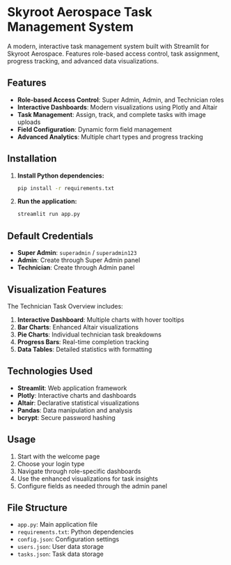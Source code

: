 # Skyroot Aerospace Task Management System

A modern, interactive task management system built with Streamlit for Skyroot Aerospace. Features role-based access control, task assignment, progress tracking, and advanced data visualizations.

## Features

- **Role-based Access Control**: Super Admin, Admin, and Technician roles
- **Interactive Dashboards**: Modern visualizations using Plotly and Altair
- **Task Management**: Assign, track, and complete tasks with image uploads
- **Field Configuration**: Dynamic form field management
- **Advanced Analytics**: Multiple chart types and progress tracking

## Installation

1. **Install Python dependencies:**
   ```bash
   pip install -r requirements.txt
   ```

2. **Run the application:**
   ```bash
   streamlit run app.py
   ```

## Default Credentials

- **Super Admin**: `superadmin` / `superadmin123`
- **Admin**: Create through Super Admin panel
- **Technician**: Create through Admin panel

## Visualization Features

The Technician Task Overview includes:

1. **Interactive Dashboard**: Multiple charts with hover tooltips
2. **Bar Charts**: Enhanced Altair visualizations
3. **Pie Charts**: Individual technician task breakdowns
4. **Progress Bars**: Real-time completion tracking
5. **Data Tables**: Detailed statistics with formatting

## Technologies Used

- **Streamlit**: Web application framework
- **Plotly**: Interactive charts and dashboards
- **Altair**: Declarative statistical visualizations
- **Pandas**: Data manipulation and analysis
- **bcrypt**: Secure password hashing

## Usage

1. Start with the welcome page
2. Choose your login type
3. Navigate through role-specific dashboards
4. Use the enhanced visualizations for task insights
5. Configure fields as needed through the admin panel

## File Structure

- `app.py`: Main application file
- `requirements.txt`: Python dependencies
- `config.json`: Configuration settings
- `users.json`: User data storage
- `tasks.json`: Task data storage 